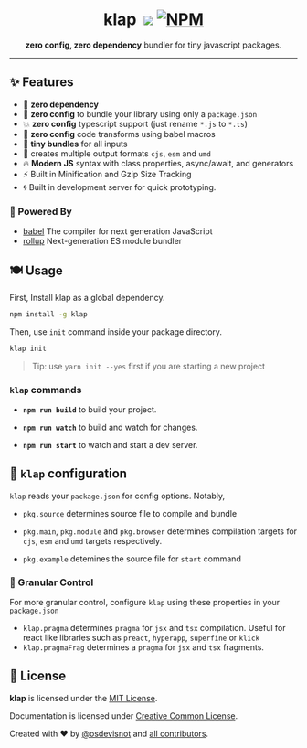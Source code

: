 <h1 align="center">klap&nbsp;&nbsp;<a href="https://travis-ci.org/osdevisnot/klap"><img src="https://travis-ci.org/osdevisnot/klap.svg?branch=master"></a>&nbsp;<a href="https://www.npmjs.com/package/klap"><img alt="NPM" src="https://img.shields.io/npm/l/klap"></a></h1><p align="center"><strong>zero config, zero dependency</strong> bundler for tiny javascript packages.</p>

---

## :sparkles: Features

- :rocket: **zero dependency**
- :tada: **zero config** to bundle your library using only a `package.json`
- :boom: **zero config** typescript support (just rename `*.js` to `*.ts`)
- :star2: **zero config** code transforms using babel macros
- :haircut: **tiny bundles** for all inputs
- :octopus: creates multiple output formats `cjs`, `esm` and `umd`
- :fire: **Modern JS** syntax with class properties, async/await, and generators
- :zap: Built in Minification and Gzip Size Tracking
- :cyclone: Built in development server for quick prototyping.

### :muscle: Powered By

- [babel](https://babeljs.io) The compiler for next generation JavaScript
- [rollup](https://rollupjs.org) Next-generation ES module bundler

## :plate_with_cutlery: Usage

First, Install klap as a global dependency.

```bash
npm install -g klap
```

Then, use `init` command inside your package directory.

```bash
klap init
```

> Tip: use `yarn init --yes` first if you are starting a new project

### `klap` commands

- **`npm run build`** to build your project.

- **`npm run watch`** to build and watch for changes.

- **`npm run start`** to watch and start a dev server.

## :anger: `klap` configuration

`klap` reads your `package.json` for config options. Notably,

- `pkg.source` determines source file to compile and bundle

- `pkg.main`, `pkg.module` and `pkg.browser` determines compilation targets for `cjs`, `esm` and `umd` targets respectively.

- `pkg.example` detemines the source file for `start` command

### :trident: Granular Control

For more granular control, configure `klap` using these properties in your `package.json`

- `klap.pragma` determines `pragma` for `jsx` and `tsx` compilation. Useful for react like libraries such as `preact`, `hyperapp`, `superfine` or `klick`
- `klap.pragmaFrag` determines a `pragma` for `jsx` and `tsx` fragments.

## :clinking_glasses: License

**klap** is licensed under the [MIT License](http://opensource.org/licenses/MIT).

Documentation is licensed under [Creative Common License](http://creativecommons.org/licenses/by/4.0/).

Created with ♥ by [@osdevisnot](https://github.com/osdevisnot) and [all contributors](https://github.com/osdevisnot/klap/graphs/contributors).
